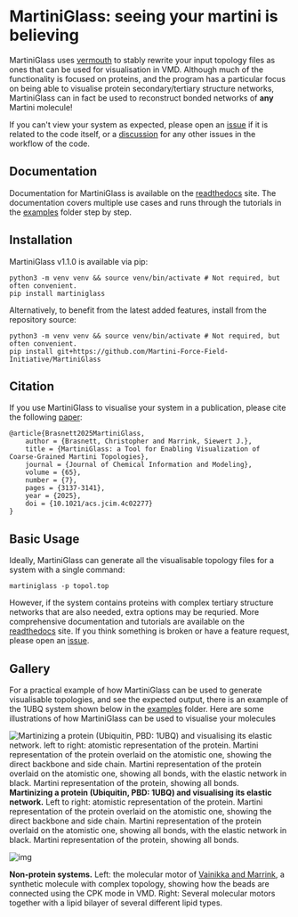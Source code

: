 # MartiniGlass: seeing your martini is believing

MartiniGlass uses [vermouth](https://github.com/marrink-lab/vermouth-martinize) to stably rewrite your input topology files as ones that can be used for 
visualisation in VMD. Although much of the functionality is focused on proteins, and the program has a particular 
focus on being able to visualise protein secondary/tertiary structure networks, MartiniGlass can in fact 
be used to reconstruct bonded networks of **any** Martini molecule!

If you can't view your system as expected, please open an [issue](https://github.com/Martini-Force-Field-Initiative/MartiniGlass/issues) 
if it is related to the code itself, or a [discussion](https://github.com/Martini-Force-Field-Initiative/MartiniGlass/discussions) for 
any other issues in the workflow of the code.

## Documentation

Documentation for MartiniGlass is available on the [readthedocs](https://martiniglass.readthedocs.io/en/latest) site.
The documentation covers multiple use cases and runs through the tutorials in the [examples](examples) folder
step by step.

## Installation

MartiniGlass v1.1.0 is available via pip:

```commandline
python3 -m venv venv && source venv/bin/activate # Not required, but often convenient.
pip install martiniglass
```

Alternatively, to benefit from the latest added features, install from the repository source:

```commandline
python3 -m venv venv && source venv/bin/activate # Not required, but often convenient.
pip install git+https://github.com/Martini-Force-Field-Initiative/MartiniGlass
```

## Citation
If you use MartiniGlass to visualise your system in a publication, please cite the following 
[paper](https://pubs.acs.org/doi/10.1021/acs.jcim.4c02277):
```
@article{Brasnett2025MartiniGlass,
    author = {Brasnett, Christopher and Marrink, Siewert J.},
    title = {MartiniGlass: a Tool for Enabling Visualization of Coarse-Grained Martini Topologies},
    journal = {Journal of Chemical Information and Modeling},
    volume = {65},
    number = {7},
    pages = {3137-3141},
    year = {2025},
    doi = {10.1021/acs.jcim.4c02277}
}
```

## Basic Usage

Ideally, MartiniGlass can generate all the visualisable topology files for a system with a single command:

```
martiniglass -p topol.top
```


However, if the system contains proteins with complex tertiary structure networks that are also needed, 
extra options may be requried. More comprehensive documentation and tutorials are available on the
[readthedocs](https://martiniglass.readthedocs.io/en/latest) site. If you think something is broken or have a
feature request, please open an [issue](https://github.com/Martini-Force-Field-Initiative/MartiniGlass/issues).


## Gallery 

For a practical example of how MartiniGlass can be used to generate visualisable topologies, and see the expected 
output, there is an example of the 1UBQ system shown below in the [examples](examples) folder. Here are some 
illustrations of how MartiniGlass can be used to visualise your molecules

![Martinizing a protein (Ubiquitin, PBD: 1UBQ) and visualising its elastic network.
left to right: atomistic representation of the protein. 
Martini representation of the protein overlaid on the atomistic one, showing the direct backbone and side chain.
Martini representation of the protein overlaid on the atomistic one, showing all bonds, with the elastic network in 
black. Martini representation of the protein, 
showing all bonds.](https://github.com/user-attachments/assets/09fe7a4f-bdd7-4302-a819-88e1c1040e0a)
**Martinizing a protein (Ubiquitin, PBD: 1UBQ) and visualising its elastic network.**
Left to right: atomistic representation of the protein. 
Martini representation of the protein overlaid on the atomistic one, showing the direct backbone and side chain.
Martini representation of the protein overlaid on the atomistic one, showing all bonds, with the elastic network in 
black. Martini representation of the protein, showing all bonds.

![img](https://github.com/user-attachments/assets/dec7dbb5-9c88-4742-9104-299df8a901ba)

**Non-protein systems.** Left: the molecular motor of [Vainikka and Marrink](https://doi.org/10.1021/acs.jctc.2c00796),
a synthetic molecule with complex topology, showing how the beads are connected using the CPK mode in VMD. Right: 
Several molecular motors together with a lipid bilayer of several different lipid types. 

